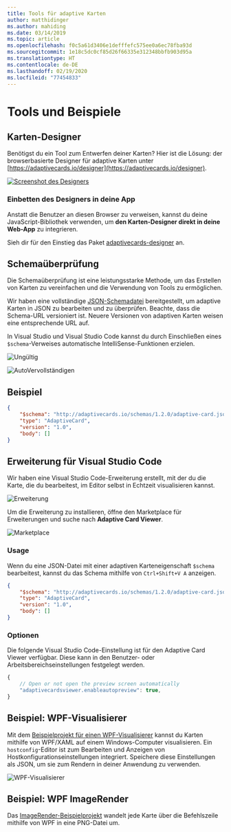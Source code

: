 ```yaml
---
title: Tools für adaptive Karten
author: matthidinger
ms.author: mahiding
ms.date: 03/14/2019
ms.topic: article
ms.openlocfilehash: f0c5a61d3406e1defffefc575ee0a6ec78fba93d
ms.sourcegitcommit: 1e18c5dc0cf85d26f66335e312348bbfb903d95a
ms.translationtype: HT
ms.contentlocale: de-DE
ms.lasthandoff: 02/19/2020
ms.locfileid: "77454833"
---
```

# <a name="tools-and-samples"></a>Tools und Beispiele

## <a name="card-designer"></a>Karten-Designer 

Benötigst du ein Tool zum Entwerfen deiner Karten? Hier ist die Lösung: der browserbasierte Designer für adaptive Karten unter [https://adaptivecards.io/designer](https://adaptivecards.io/designer).

[![Screenshot des Designers](media/tools/designer.jpg)](https://adaptivecards.io/designer)

### <a name="embed-the-designer-into-your-app"></a>Einbetten des Designers in deine App

Anstatt die Benutzer an diesen Browser zu verweisen, kannst du deine JavaScript-Bibliothek verwenden, um **den Karten-Designer direkt in deine Web-App** zu integrieren. 

Sieh dir für den Einstieg das Paket [adaptivecards-designer](https://npmjs.com/adaptivecards-designer) an.

## <a name="schema-validation"></a>Schemaüberprüfung

Die Schemaüberprüfung ist eine leistungsstarke Methode, um das Erstellen von Karten zu vereinfachen und die Verwendung von Tools zu ermöglichen.

Wir haben eine vollständige [JSON-Schemadatei](http://adaptivecards.io/schemas/1.2.0/adaptive-card.json) bereitgestellt, um adaptive Karten in JSON zu bearbeiten und zu überprüfen. Beachte, dass die Schema-URL versioniert ist. Neuere Versionen von adaptiven Karten weisen eine entsprechende URL auf.

In Visual Studio und Visual Studio Code kannst du durch Einschließen eines `$schema`-Verweises automatische IntelliSense-Funktionen erzielen.

![Ungültig](media/tools/invalidjson1.png)

![AutoVervollständigen](media/tools/autocomplete.png)

## <a name="example"></a>Beispiel

```json
{
    "$schema": "http://adaptivecards.io/schemas/1.2.0/adaptive-card.json",
    "type": "AdaptiveCard",
    "version": "1.0",
    "body": []
}
```

## <a name="visual-studio-code-extension"></a>Erweiterung für Visual Studio Code

Wir haben eine Visual Studio Code-Erweiterung erstellt, mit der du die Karte, die du bearbeitest, im Editor selbst in Echtzeit visualisieren kannst. 

![Erweiterung](media/tools/vscode-extension.png)

Um die Erweiterung zu installieren, öffne den Marketplace für Erweiterungen und suche nach **Adaptive Card Viewer**.

![Marketplace](media/tools/vscode-extension-marketplace.png)

### <a name="usage"></a>Usage

Wenn du eine JSON-Datei mit einer adaptiven Karteneigenschaft `$schema` bearbeitest, kannst du das Schema mithilfe von `Ctrl+Shift+V A` anzeigen.
```json
{
    "$schema": "http://adaptivecards.io/schemas/1.2.0/adaptive-card.json",
    "type": "AdaptiveCard",
    "version": "1.0",
    "body": []
}
```

### <a name="options"></a>Optionen

Die folgende Visual Studio Code-Einstellung ist für den Adaptive Card Viewer verfügbar. Diese kann in den Benutzer- oder Arbeitsbereichseinstellungen festgelegt werden.

```js
{
    // Open or not open the preview screen automatically
    "adaptivecardsviewer.enableautopreview": true,
}
```

## <a name="wpf-visualizer-sample"></a>Beispiel: WPF-Visualisierer

Mit dem [Beispielprojekt für einen WPF-Visualisierer](https://github.com/Microsoft/AdaptiveCards/tree/master/source/dotnet/Samples/WPFVisualizer) kannst du Karten mithilfe von WPF/XAML auf einem Windows-Computer visualisieren.  Ein `hostconfig`-Editor ist zum Bearbeiten und Anzeigen von Hostkonfigurationseinstellungen integriert. Speichere diese Einstellungen als JSON, um sie zum Rendern in deiner Anwendung zu verwenden.

![WPF-Visualisierer](media/tools/wpfvisualizer.png)

## <a name="wpf-imagerender-sample"></a>Beispiel: WPF ImageRender

Das [ImageRender-Beispielprojekt](https://github.com/Microsoft/AdaptiveCards/tree/master/source/dotnet/Samples/AdaptiveCards.Sample.ImageRender) wandelt jede Karte über die Befehlszeile mithilfe von WPF in eine PNG-Datei um. 
